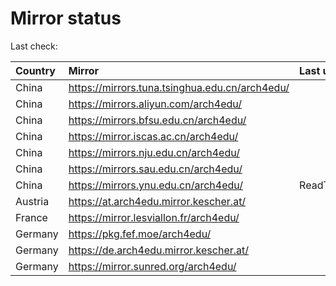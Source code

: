 <script src="./time.js"></script>
# Mirror status
Last check: <script type="text/javascript">localize(1691187342.6919827);</script>

|Country|Mirror|Last update|
|:------|:-----|:----------|
|China|https://mirrors.tuna.tsinghua.edu.cn/arch4edu/|<script type="text/javascript">localize(1691174021);</script>|
|China|https://mirrors.aliyun.com/arch4edu/|<script type="text/javascript">localize(1691130729);</script>|
|China|https://mirrors.bfsu.edu.cn/arch4edu/|<script type="text/javascript">localize(1691044237);</script>|
|China|https://mirror.iscas.ac.cn/arch4edu/|<script type="text/javascript">localize(1691130729);</script>|
|China|https://mirrors.nju.edu.cn/arch4edu/|<script type="text/javascript">localize(1691044237);</script>|
|China|https://mirrors.sau.edu.cn/arch4edu/|<script type="text/javascript">localize(1691130729);</script>|
|China|https://mirrors.ynu.edu.cn/arch4edu/|ReadTimeout|
|Austria|https://at.arch4edu.mirror.kescher.at/|<script type="text/javascript">localize(1691130729);</script>|
|France|https://mirror.lesviallon.fr/arch4edu/|<script type="text/javascript">localize(1689402753);</script>|
|Germany|https://pkg.fef.moe/arch4edu/|<script type="text/javascript">localize(1691130729);</script>|
|Germany|https://de.arch4edu.mirror.kescher.at/|<script type="text/javascript">localize(1691130729);</script>|
|Germany|https://mirror.sunred.org/arch4edu/|<script type="text/javascript">localize(1691130729);</script>|

<script src="./tablefilter/tablefilter.js"></script>
<script src="./table.js"></script>